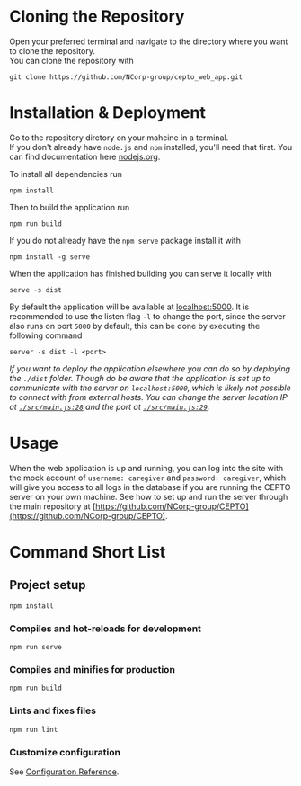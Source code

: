 # Cloning the Repository
Open your preferred terminal and navigate to the directory where you want to clone the repository.<br>
You can clone the repository with
```
git clone https://github.com/NCorp-group/cepto_web_app.git
```

# Installation & Deployment
Go to the repository dirctory on your mahcine in a terminal.<br>
If you don't already have `node.js` and `npm` installed, you'll need that first. You can find documentation here [nodejs.org](nodejs.org).

To install all dependencies run
```
npm install
```
Then to build the application run
```
npm run build
```
If you do not already have the `npm serve` package install it with
```
npm install -g serve
```
When the application has finished building you can serve it locally with
```
serve -s dist
```
By default the application will be available at [localhost:5000](http://localhost:5000/).
It is recommended to use the listen flag `-l` to change the port, since the server also runs on port `5000` by default, this can be done by executing the following command
```
server -s dist -l <port>
```
*If you want to deploy the application elsewhere you can do so by deploying the `./dist` folder. Though do be aware that the application is set up to communicate with the server on `localhost:5000`, which is likely not possible to connect with from external hosts. You can change the server location IP at [`./src/main.js:28`](https://github.com/NCorp-group/cepto_web_app/blob/c3cfef438862b898c9a0f692c0dee5cfe9484d33/src/main.js#L28) and the port at [`./src/main.js:29`](https://github.com/NCorp-group/cepto_web_app/blob/c3cfef438862b898c9a0f692c0dee5cfe9484d33/src/main.js#L29).*

# Usage
When the web application is up and running, you can log into the site with the mock account of `username: caregiver` and `password: caregiver`, which will give you access to all logs in the database if you are running the CEPTO server on your own machine. See how to set up and run the server through the main repository at [https://github.com/NCorp-group/CEPTO](https://github.com/NCorp-group/CEPTO).

# Command Short List

## Project setup
```
npm install
```

### Compiles and hot-reloads for development
```
npm run serve
```

### Compiles and minifies for production
```
npm run build
```

### Lints and fixes files
```
npm run lint
```

### Customize configuration
See [Configuration Reference](https://cli.vuejs.org/config/).
